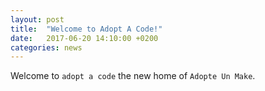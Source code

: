 ```yaml
---
layout: post
title:  "Welcome to Adopt A Code!"
date:   2017-06-20 14:10:00 +0200
categories: news
---
```


Welcome to `adopt a code` the new home of `Adopte Un Make`.
